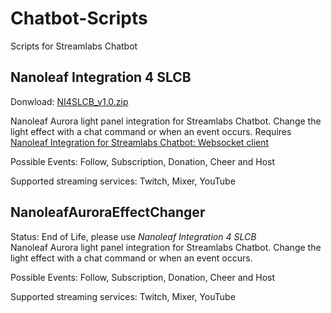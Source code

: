 # Chatbot-Scripts
Scripts for Streamlabs Chatbot

## Nanoleaf Integration 4 SLCB

Donwload: [NI4SLCB_v1.0.zip](https://github.com/CyberHumi/Documents/raw/master/download/NI4SLCB_v1.0.zip)

Nanoleaf Aurora light panel integration for Streamlabs Chatbot. Change the light effect with a chat command or when an event occurs.
Requires [Nanoleaf Integration for Streamlabs Chatbot: Websocket client](https://github.com/CyberHumi/NI4SLCB)

Possible Events: Follow, Subscription, Donation, Cheer and Host

Supported streaming services: Twitch, Mixer, YouTube


## NanoleafAuroraEffectChanger
Status: End of Life, please use _Nanoleaf Integration 4 SLCB_ \
Nanoleaf Aurora light panel integration for Streamlabs Chatbot. Change the light effect with a chat command or when an event occurs.

Possible Events: Follow, Subscription, Donation, Cheer and Host

Supported streaming services: Twitch, Mixer, YouTube
